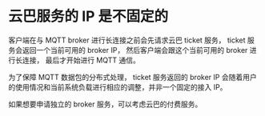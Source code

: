 # 云巴服务的 IP 是不固定的

客户端在与 MQTT broker 进行长连接之前会先请求云巴 ticket 服务，
ticket 服务会返回一个当前可用的 broker IP，
然后客户端会跟这个当前可用的 broker 进行长连接，
最后才开始进行 MQTT 通信。


为了保障 MQTT 数据包的分布式处理，
ticket 服务返回的 broker IP 会随着用户的使用情况和当前系统负载进行相应的调整，并非一个固定的接入 IP。


如果想要申请独立的 broker 服务，可以考虑云巴的付费服务。
